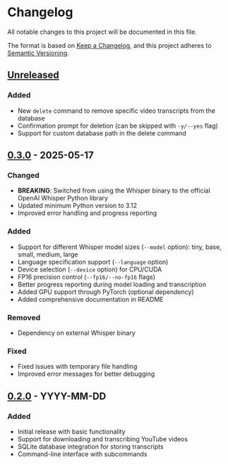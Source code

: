 # Changelog

All notable changes to this project will be documented in this file.

The format is based on [Keep a Changelog](https://keepachangelog.com/en/1.0.0/),
and this project adheres to [Semantic Versioning](https://semver.org/spec/v2.0.0.html).

## [Unreleased]

### Added
- New `delete` command to remove specific video transcripts from the database
- Confirmation prompt for deletion (can be skipped with `-y/--yes` flag)
- Support for custom database path in the delete command

## [0.3.0] - 2025-05-17

### Changed
- **BREAKING**: Switched from using the Whisper binary to the official OpenAI Whisper Python library
- Updated minimum Python version to 3.12
- Improved error handling and progress reporting

### Added
- Support for different Whisper model sizes (`--model` option): tiny, base, small, medium, large
- Language specification support (`--language` option)
- Device selection (`--device` option) for CPU/CUDA
- FP16 precision control (`--fp16/--no-fp16` flags)
- Better progress reporting during model loading and transcription
- Added GPU support through PyTorch (optional dependency)
- Added comprehensive documentation in README

### Removed
- Dependency on external Whisper binary

### Fixed
- Fixed issues with temporary file handling
- Improved error messages for better debugging

## [0.2.0] - YYYY-MM-DD

### Added
- Initial release with basic functionality
- Support for downloading and transcribing YouTube videos
- SQLite database integration for storing transcripts
- Command-line interface with subcommands

[Unreleased]: https://github.com/yourusername/yt-whisper/compare/v0.3.0...HEAD
[0.3.0]: https://github.com/yourusername/yt-whisper/compare/v0.2.0...v0.3.0
[0.2.0]: https://github.com/yourusername/yt-whisper/releases/tag/v0.2.0
